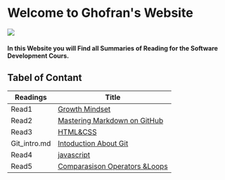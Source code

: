 # Welcome to Ghofran's Website
![](https://encrypted-tbn0.gstatic.com/images?q=tbn:ANd9GcQ7GuRWxXVeA3i83C6MbKg8z3mW2ljc7prhvQ&usqp=CAU)

#### In this Website you will Find all Summaries of Reading for the Software Development Cours.

## Tabel of Contant
|Readings               |Title                                                                             |
|-----------------------|------------------------------------------------------------------------------------|
|Read1                  |[Growth Mindset](https://ghofrandayyat.github.io/reading-notes/read1)               |
|Read2                  |[Mastering Markdown on GitHub](https://ghofrandayyat.github.io/reading-notes/read2) |
|Read3                  | [HTML&CSS](https://ghofrandayyat.github.io/reading-notes/read3)                    |
|Git_intro.md           |[Intoduction About Git](https://ghofrandayyat.github.io/reading-notes/Git_intro)    |
|Read4                  |[javascript](https://ghofrandayyat.github.io/reading-notes/read4)                   |
|Read5                  |[Comparasison Operators &Loops](https://ghofrandayyat.github.io/reading-notes/read5)|
